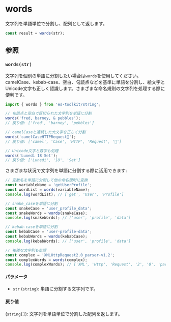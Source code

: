 # words

文字列を単語単位で分割し、配列として返します。

```typescript
const result = words(str);
```

## 参照

### `words(str)`

文字列を個別の単語に分割したい場合は`words`を使用してください。camelCase、kebab-case、空白、句読点などを基準に単語を分割し、絵文字とUnicode文字も正しく認識します。さまざまな命名規則の文字列を処理する際に便利です。

```typescript
import { words } from 'es-toolkit/string';

// 句読点と空白で区切られた文字列を単語に分割
words('fred, barney, & pebbles');
// 戻り値: ['fred', 'barney', 'pebbles']

// camelCaseと連続した大文字を正しく分割
words('camelCaseHTTPRequest🚀');
// 戻り値: ['camel', 'Case', 'HTTP', 'Request', '🚀']

// Unicode文字と数字も処理
words('Lunedì 18 Set');
// 戻り値: ['Lunedì', '18', 'Set']
```

さまざまな状況で文字列を単語に分割する際に活用できます:

```typescript
// 変数名を単語に分割して他の命名規則に変換
const variableName = 'getUserProfile';
const wordList = words(variableName);
console.log(wordList); // ['get', 'User', 'Profile']

// snake_caseを単語に分割
const snakeCase = 'user_profile_data';
const snakeWords = words(snakeCase);
console.log(snakeWords); // ['user', 'profile', 'data']

// kebab-caseを単語に分割
const kebabCase = 'user-profile-data';
const kebabWords = words(kebabCase);
console.log(kebabWords); // ['user', 'profile', 'data']

// 複雑な文字列も処理
const complex = 'XMLHttpRequest2.0_parser-v1.2';
const complexWords = words(complex);
console.log(complexWords); // ['XML', 'Http', 'Request', '2', '0', 'parser', 'v', '1', '2']
```

#### パラメータ

- `str` (`string`): 単語に分割する文字列です。

#### 戻り値

(`string[]`): 文字列を単語単位で分割した配列を返します。
